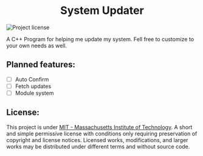 <h1 style="text-align: center" align="center">
    System Updater
</h1>

![Project license](https://img.shields.io/github/license/HeberBarra/heber-modelo?logo=github&label=License)

A C++ Program for helping me update my system. Fell free to customize to your own needs as well.

## Planned features:

- [ ] Auto Confirm
- [ ] Fetch updates
- [ ] Module system

## License:

This project is under [MIT - Massachusetts Institute of Technology](https://choosealicense.com/licenses/mit/). A short and simple permissive license with conditions only requiring preservation of copyright and license notices. Licensed works, modifications, and larger works may be distributed under different terms and without source code.
